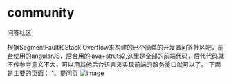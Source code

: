# community
问答社区

根据SegmentFault和Stack Overflow来构建的已个简单的开发者问答社区吧，前台使用的angularJS，后台用的java+struts2,这里是全部的前端代码，后代代码就不传参考意义不大，可以用其他后台语言来实现前端的服务接口就可以了。
下面是主要的页面：
1、提问页
![image](https://github.com/LittleDouBi/community/askPage.png)
